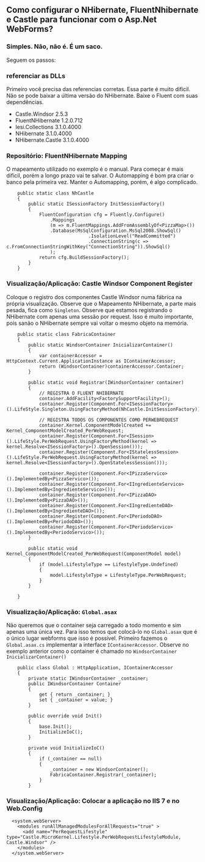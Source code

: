 ## Como configurar o NHibernate, FluentNhibernate e Castle para funcionar com o Asp.Net WebForms?
### Simples. Não, não é. É um saco.

Seguem os passos:

### referenciar as DLLs
Primeiro você precisa das referencias corretas. Essa parte é muito dificil. 
Não se pode baixar a última versão do NHibernate. Baixe o Fluent com suas dependências.

* Castle.Windsor                 2.5.3
* FluentNHibernate               1.2.0.712
* Iesi.Collections               3.1.0.4000
* NHibernate                     3.1.0.4000
* NHibernate.Castle              3.1.0.4000
	
	
### Repositório: FluentNHibernate Mapping
O mapeamento utilizado no exemplo é o manual.
Para começar é mais dificil, porém a longo prazo vai te salvar.
O Automapping é bom pra criar o banco pela primeira vez.
Manter o Automapping, porém, é algo complicado.

```
    public static class NhCastle
    {
        public static ISessionFactory InitSessionFactory()
        {
            FluentConfiguration cfg = Fluently.Configure()
                .Mappings
                (m => m.FluentMappings.AddFromAssemblyOf<PizzaMap>())
                .Database(MsSqlConfiguration.MsSql2008.ShowSql()
                              .IsolationLevel("ReadCommitted")
                              .ConnectionString(c => c.FromConnectionStringWithKey("ConnectionString")).ShowSql()
                );
            return cfg.BuildSessionFactory();
        }
    }
```


### Visualização/Aplicação: Castle Windsor Component Register
Coloque o registro dos componentes Castle Windsor numa fábrica na própria visualização.
Observe que o Mapeamento NHibernate, a parte mais pesada, fica como `Singleton`.
Observe que estamos registrando o NHibernate com apenas uma sessão por request.
Isso é muito importante, pois sanão o NHibernate sempre vai voltar o mesmo objeto na memória.

```
    public static class FabricaContainer
    {
        public static WindsorContainer InicializarContainer()
        {
            var containerAccessor = HttpContext.Current.ApplicationInstance as IContainerAccessor;
            return (WindsorContainer)containerAccessor.Container;
        }

        public static void Registrar(IWindsorContainer container)
        {
            // REGISTRA O FLUENT NHIBERNATE
            container.AddFacility<FactorySupportFacility>();
            container.Register(Component.For<ISessionFactory>().LifeStyle.Singleton.UsingFactoryMethod(NhCastle.InitSessionFactory));

            // REGISTRA TODOS OS COMPONENTES COMO PERWEBREQUEST
            container.Kernel.ComponentModelCreated += Kernel_ComponentModelCreated_PerWebRequest;
            container.Register(Component.For<ISession>().LifeStyle.PerWebRequest.UsingFactoryMethod(kernel => kernel.Resolve<ISessionFactory>().OpenSession()));
            container.Register(Component.For<IStatelessSession>().LifeStyle.PerWebRequest.UsingFactoryMethod(kernel => kernel.Resolve<ISessionFactory>().OpenStatelessSession()));

            container.Register(Component.For<IPizzaServico>().ImplementedBy<PizzaServico>());
            container.Register(Component.For<IIngredienteServico>().ImplementedBy<IngredienteServico>());
            container.Register(Component.For<IPizzaDAO>().ImplementedBy<PizzaDAO>());
            container.Register(Component.For<IIngredienteDAO>().ImplementedBy<IngredienteDAO>());
            container.Register(Component.For<IPeriodoDAO>().ImplementedBy<PeriodoDAO>());
            container.Register(Component.For<IPeriodoServico>().ImplementedBy<PeriodoServico>());
        }

        public static void Kernel_ComponentModelCreated_PerWebRequest(ComponentModel model)
        {
            if (model.LifestyleType == LifestyleType.Undefined)
            {
                model.LifestyleType = LifestyleType.PerWebRequest;
            }
        }

    }
```


### Visualização/Aplicação: `Global.asax`
Não queremos que o container seja carregado a todo momento e sim apenas uma única vez.
Para isso temos que colocá-lo no `Global.asax` que é o único lugar webforms que isso é possível.
Primeiro fazemos o `Global.asax.cs` implementar a interface `IContainerAccessor`.
Observe no exemplo anterior como o container é chamado no `WindsorContainer InicializarContainer()`

```
    public class Global : HttpApplication, IContainerAccessor
    {
        private static IWindsorContainer _container;
        public IWindsorContainer Container
        {
            get { return _container; }
            set { _container = value; }
        }

        public override void Init()
        {
            base.Init();
            InitializeIoC();
        }

        private void InitializeIoC()
        {
            if (_container == null)
            {
                _container = new WindsorContainer();
                FabricaContainer.Registrar(_container);
            }
        }
```

### Visualização/Aplicação: Colocar a aplicação no IIS 7 e no Web.Config

```
  <system.webServer>
    <modules runAllManagedModulesForAllRequests="true" >
      <add name="PerRequestLifestyle" type="Castle.MicroKernel.Lifestyle.PerWebRequestLifestyleModule, Castle.Windsor" />
    </modules>
  </system.webServer>
```

